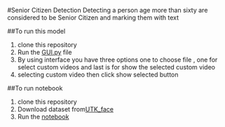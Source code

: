 #Senior Citizen Detection
Detecting a person age more than sixty are considered to be Senior Citizen and marking them with text

##To run this model 
1. clone this repository
2. Run the [GUI.py](https://github.com/Vasantharish/Senior_citizen/blob/5903229bd80271d9e4f2cbf2cca974475f6a00e7/GUI.py) file
3. By using interface you have three options one to choose file , one for select custom videos and last is for show the selected custom video
4. selecting custom video then click show selected button

##To run notebook
1. clone this repository
2. Download dataset from[UTK_face](https://github.com/Vasantharish/long_hair_detection/tree/3a252e9e7fb34a67f6002e1b4c278b56b2716d1b/UTKFace)
3. Run the [notebook](https://github.com/Vasantharish/Senior_citizen/blob/6958511bea14de389938ca9a83143ab105fbae3b/Senior.ipynb)
